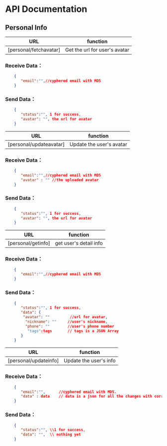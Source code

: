 # API Documentation

## Personal Info
| URL | function |
|:-------------:|:-------------:|
| [personal/fetchavatar] | Get the url for user's avatar|

###  Receive Data：
```json
    {
       "email":"",//cyphered email with MD5
    }
```
###  Send Data：
```json
    {
       "status":"", 1 for success,
       "avatar": "", the url for avatar
    }
```

| URL | function |
|:-------------:|:-------------:|
| [personal/updateavatar] | Update the user's avatar|

###  Receive Data：
```json
    {
       "email":"",//cyphered email with MD5
       "avatar" : "" //the uploaded avatar
    }
```
###  Send Data：
```json
    {
       "status":"", 1 for success,
       "avatar": "", the url for avatar
    }

```

| URL | function |
|:-------------:|:-------------:|
| [personal/getinfo] | get user's detail info|

###  Receive Data：
```json
    {
       "email":"",//cyphered email with MD5
    }
```
###  Send Data：
```json
    {
       "status":"", 1 for success,
       "data": {
        "avatar": ""         //url for avatar,
         "nickname": ""     //user's nickname,
         "phone": ""        //user's phone number
          "tags":tags       // tags is a JSON Array
       }
    }
```
| URL | function |
|:-------------:|:-------------:|
| [personal/updateinfo] | Update the user's info|

###  Receive Data：
```json
    {
       "email":"",      //cyphered email with MD5.
       "data" : data    // data is a json for all the changes with corresponding category.
    }
```
###  Send Data：
```json
    {
       "status":"", \\1 for success,
       "data": "",  \\ nothing yet
    }

```

